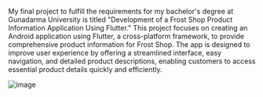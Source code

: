 My final project to fulfill the requirements for my bachelor's degree at Gunadarma University is titled "Development of a Frost Shop Product Information Application Using Flutter." This project focuses on creating an Android application using Flutter, a cross-platform framework, to provide comprehensive product information for Frost Shop. The app is designed to improve user experience by offering a streamlined interface, easy navigation, and detailed product descriptions, enabling customers to access essential product details quickly and efficiently.

![image](https://github.com/user-attachments/assets/2cf739e2-9a1b-4238-9fcf-af379beb6df3)

